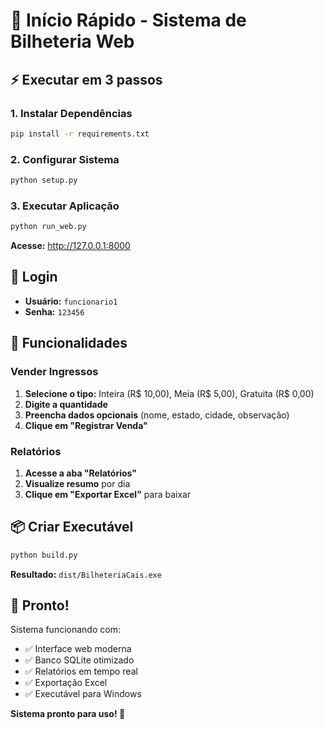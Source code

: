 # 🚀 Início Rápido - Sistema de Bilheteria Web

## ⚡ Executar em 3 passos

### 1. Instalar Dependências
```bash
pip install -r requirements.txt
```

### 2. Configurar Sistema
```bash
python setup.py
```

### 3. Executar Aplicação
```bash
python run_web.py
```

**Acesse:** http://127.0.0.1:8000

## 🔑 Login
- **Usuário:** `funcionario1`
- **Senha:** `123456`

## 🎯 Funcionalidades

### Vender Ingressos
1. **Selecione o tipo:** Inteira (R$ 10,00), Meia (R$ 5,00), Gratuita (R$ 0,00)
2. **Digite a quantidade**
3. **Preencha dados opcionais** (nome, estado, cidade, observação)
4. **Clique em "Registrar Venda"**

### Relatórios
1. **Acesse a aba "Relatórios"**
2. **Visualize resumo** por dia
3. **Clique em "Exportar Excel"** para baixar

## 📦 Criar Executável

```bash
python build.py
```

**Resultado:** `dist/BilheteriaCais.exe`

## 🎉 Pronto!

Sistema funcionando com:
- ✅ Interface web moderna
- ✅ Banco SQLite otimizado
- ✅ Relatórios em tempo real
- ✅ Exportação Excel
- ✅ Executável para Windows

**Sistema pronto para uso! 🚀**
